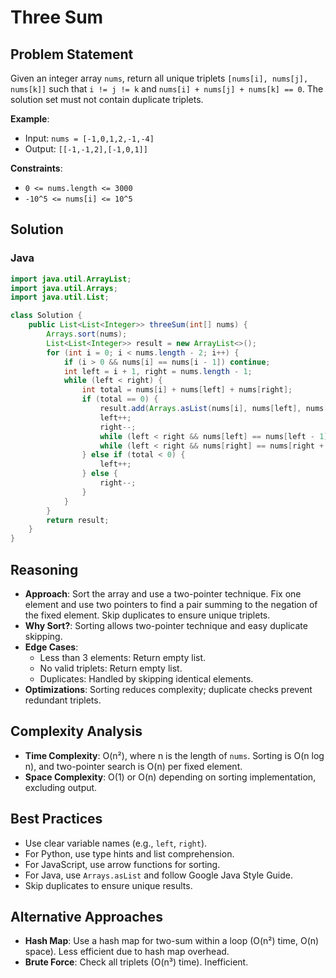 # Three Sum

## Problem Statement
Given an integer array `nums`, return all unique triplets `[nums[i], nums[j], nums[k]]` such that `i != j != k` and `nums[i] + nums[j] + nums[k] == 0`. The solution set must not contain duplicate triplets.

**Example**:
- Input: `nums = [-1,0,1,2,-1,-4]`
- Output: `[[-1,-1,2],[-1,0,1]]`

**Constraints**:
- `0 <= nums.length <= 3000`
- `-10^5 <= nums[i] <= 10^5`

## Solution

### Java
```java
import java.util.ArrayList;
import java.util.Arrays;
import java.util.List;

class Solution {
    public List<List<Integer>> threeSum(int[] nums) {
        Arrays.sort(nums);
        List<List<Integer>> result = new ArrayList<>();
        for (int i = 0; i < nums.length - 2; i++) {
            if (i > 0 && nums[i] == nums[i - 1]) continue;
            int left = i + 1, right = nums.length - 1;
            while (left < right) {
                int total = nums[i] + nums[left] + nums[right];
                if (total == 0) {
                    result.add(Arrays.asList(nums[i], nums[left], nums[right]));
                    left++;
                    right--;
                    while (left < right && nums[left] == nums[left - 1]) left++;
                    while (left < right && nums[right] == nums[right + 1]) right--;
                } else if (total < 0) {
                    left++;
                } else {
                    right--;
                }
            }
        }
        return result;
    }
}
```

## Reasoning
- **Approach**: Sort the array and use a two-pointer technique. Fix one element and use two pointers to find a pair summing to the negation of the fixed element. Skip duplicates to ensure unique triplets.
- **Why Sort?**: Sorting allows two-pointer technique and easy duplicate skipping.
- **Edge Cases**:
  - Less than 3 elements: Return empty list.
  - No valid triplets: Return empty list.
  - Duplicates: Handled by skipping identical elements.
- **Optimizations**: Sorting reduces complexity; duplicate checks prevent redundant triplets.

## Complexity Analysis
- **Time Complexity**: O(n²), where n is the length of `nums`. Sorting is O(n log n), and two-pointer search is O(n) per fixed element.
- **Space Complexity**: O(1) or O(n) depending on sorting implementation, excluding output.

## Best Practices
- Use clear variable names (e.g., `left`, `right`).
- For Python, use type hints and list comprehension.
- For JavaScript, use arrow functions for sorting.
- For Java, use `Arrays.asList` and follow Google Java Style Guide.
- Skip duplicates to ensure unique results.

## Alternative Approaches
- **Hash Map**: Use a hash map for two-sum within a loop (O(n²) time, O(n) space). Less efficient due to hash map overhead.
- **Brute Force**: Check all triplets (O(n³) time). Inefficient.